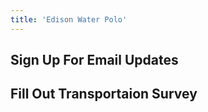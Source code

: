 ```yaml
---
title: 'Edison Water Polo'
---
```


## Sign Up For Email Updates
<SummerForm />

## Fill Out Transportaion Survey

<TransportationForm />